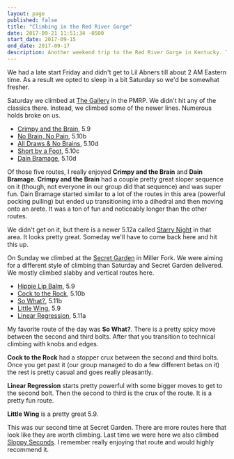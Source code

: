 ```yaml
---
layout: page
published: false
title: "Climbing in the Red River Gorge"
date: 2017-09-21 11:51:34 -0500
start_date: 2017-09-15
end_date: 2017-09-17
description: Another weekend trip to the Red River Gorge in Kentucky. This time with Alina, Christine, Edwin, and Nori (Alina's dog). We stayed at Lil Abners and climbed Saturday at The Gallery in the PMRP and Sunday at the Secret Garden in Miller Fork. Read more for details of the trip.
---
```


We had a late start Friday and didn't get to Lil Abners till about 2 AM Eastern time. As a result we opted to sleep in a bit Saturday so we'd be somewhat fresher.

Saturday we climbed at [The Gallery](http://www.redriverclimbing.com/RRCGuide/?type=wall&id=94) in the PMRP. We didn't hit any of the classics there. Instead, we climbed some of the newer lines. Numerous holds broke on us.

- [Crimpy and the Brain](http://www.redriverclimbing.com/RRCGuide/?type=route&id=3241), 5.9
- [No Brain, No Pain](http://www.redriverclimbing.com/RRCGuide/?type=route&id=3114), 5.10b
- [All Draws & No Brains](http://www.redriverclimbing.com/RRCGuide/?type=route&id=3383), 5.10d
- [Short by a Foot](http://www.redriverclimbing.com/RRCGuide/?type=route&id=3487), 5.10c
- [Dain Bramage](http://www.redriverclimbing.com/RRCGuide/?type=route&id=3113), 5.10d

Of those five routes, I really enjoyed **Crimpy and the Brain** and **Dain Bramage**. **Crimpy and the Brain** had a couple pretty great sloper sequence on it (though, not everyone in our group did that sequence) and was super fun. Dain Bramage started similar to a lot of the routes in this area (powerful pocking pulling) but ended up transitioning into a dihedral and then moving onto an arete. It was a ton of fun and noticeably longer than the other routes.

We didn't get on it, but there is a newer 5.12a called [Starry Night](http://www.redriverclimbing.com/RRCGuide/?type=route&id=3439) in that area. It looks pretty great. Someday we'll have to come back here and hit this up.

On Sunday we climbed at the [Secret Garden](http://www.redriverclimbing.com/RRCGuide/?type=wall&id=179) in Miller Fork. We were aiming for a different style of climbing than Saturday and Secret Garden delivered. We mostly climbed slabby and vertical routes here.

- [Hippie Lip Balm](http://www.redriverclimbing.com/RRCGuide/?type=route&id=2737), 5.9
- [Cock to the Rock](http://www.redriverclimbing.com/RRCGuide/?type=route&id=3029), 5.10b
- [So What?](http://www.redriverclimbing.com/RRCGuide/?type=route&id=2748), 5.11b
- [Little Wing](http://www.redriverclimbing.com/RRCGuide/?type=route&id=2749), 5.9
- [Linear Regression](http://www.redriverclimbing.com/RRCGuide/?type=route&id=2742), 5.11a

My favorite route of the day was **So What?**. There is a pretty spicy move between the second and third bolts. After that you transition to technical climbing with knobs and edges.

**Cock to the Rock** had a stopper crux between the second and third bolts. Once you get past it (our group managed to do a few different betas on it) the rest is pretty casual and goes really pleasantly.

**Linear Regression** starts pretty powerful with some bigger moves to get to the second bolt. Then the second to third is the crux of the route. It is a pretty fun route.

**Little Wing** is a pretty great 5.9.

This was our second time at Secret Garden. There are more routes here that look like they are worth climbing. Last time we were here we also climbed [Sloppy Seconds](http://www.redriverclimbing.com/RRCGuide/?type=route&id=2745). I remember really enjoying that route and would highly recommend it.
